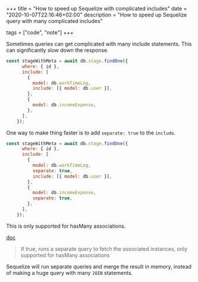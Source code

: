 +++
title = "How to speed up Sequelize with complicated includes"
date = "2020-10-07T22:16:46+02:00"
description = "How to speed up Sequelize query  with many complicated includes"

tags = ["code", "note"]
+++

Sometimes queries can get complicated with many include statements. This can significantly slow down the response.
```js
const stageWithMeta = await db.stage.findOne({
      where: { id },
      include: [
        {
          model: db.workTimeLog,
          include: [{ model: db.user }],
        },
        {
          model: db.incomeExpense,
        },
      ],
    });
```
One way to make thing faster is to add `separate: true` to the `include`.

```js
const stageWithMeta = await db.stage.findOne({
      where: { id },
      include: [
        {
          model: db.workTimeLog,
          separate: true,
          include: [{ model: db.user }],
        },
        {
          model: db.incomeExpense,
          separate: true,
        },
      ],
    });
```

This is only supported for hasMany associations.



[doc](https://sequelize.org/master/class/lib/model.js~Model.html)

> If true, runs a separate query to fetch the associated instances, only supported for hasMany associations

Sequelize will run separate queries and merge the result in memory, instead of making a huge query with many `JOIN` statements.
  




